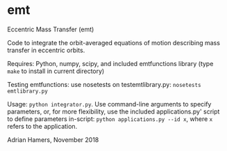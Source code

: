 # emt
Eccentric Mass Transfer (emt)

Code to integrate the orbit-averaged equations of motion describing mass transfer in eccentric orbits.

Requires: Python, numpy, scipy, and included emtfunctions library (type `make` to install in current directory)

Testing emtfunctions: use nosetests on testemtlibrary.py: `nosetests emtlibrary.py`

Usage: `python integrator.py`. Use command-line arguments to specify parameters,
or, for more flexibility, use the included applications.py' script to define parameters
in-script: `python applications.py --id x`, where `x` refers to the application.

Adrian Hamers, November 2018
